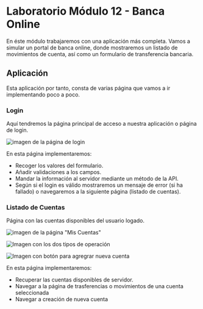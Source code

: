 # Laboratorio Módulo 12 - Banca Online

En éste módulo trabajaremos con una aplicación más completa. Vamos a simular un portal de banca online,
donde mostraremos un listado de movimientos de cuenta, así como un formulario de transferencia bancaria.

## Aplicación

Esta aplicación por tanto, consta de varias página que vamos a ir implementando poco a poco.

### Login

Aquí tendremos la página principal de acceso a nuestra aplicación o página de login.

![imagen de la página de login](https://user-images.githubusercontent.com/65629207/135728463-d0d0cf96-8dc0-4392-b958-68107e3046b4.png)

En esta página implementaremos:
- Recoger los valores del formulario.
- Añadir validaciones a los campos.
- Mandar la información al servidor mediante un método de la API.
- Según si el login es válido mostraremos un mensaje de error (si ha fallado) o navegaremos a la siguiente página (listado de cuentas).


### Listado de Cuentas

Página con las cuentas disponibles del usuario logado.

![imagen de la página "Mis Cuentas"](https://user-images.githubusercontent.com/65629207/135728513-c6edee5e-f197-4939-a215-3689964b5192.png)

![Imagen con los dos tipos de operación](https://user-images.githubusercontent.com/65629207/135728547-1478d685-952f-4aa9-9b72-08450a0cf086.png)

![Imagen con botón para agregrar nueva cuenta](https://user-images.githubusercontent.com/65629207/135728587-65cb3876-970a-45ff-90c9-f3fdbeb8fa9f.png)

En esta página implementaremos:
- Recuperar las cuentas disponibles de servidor.
- Navegar a la página de trasferencias o movimientos de una cuenta seleccionada
- Navegar a creación de nueva cuenta



